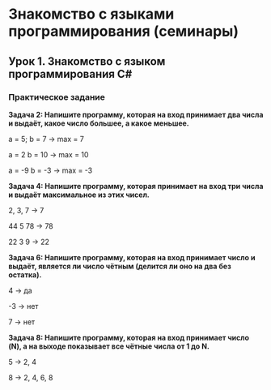 # Знакомство с языками программирования (семинары)

## Урок 1. Знакомство с языком программирования С#

### Практическое задание

**Задача 2: Напишите программу, которая на вход принимает два числа и выдаёт, какое число большее, а какое меньшее.**

a = 5; b = 7 -> max = 7

a = 2 b = 10 -> max = 10

a = -9 b = -3 -> max = -3

**Задача 4: Напишите программу, которая принимает на вход три числа и выдаёт максимальное из этих чисел.**

2, 3, 7 -> 7

44 5 78 -> 78

22 3 9 -> 22

**Задача 6: Напишите программу, которая на вход принимает число и выдаёт, является ли число чётным (делится ли оно на два без остатка).**

4 -> да

-3 -> нет

7 -> нет

**Задача 8: Напишите программу, которая на вход принимает число (N), а на выходе показывает все чётные числа от 1 до N.**

5 -> 2, 4

8 -> 2, 4, 6, 8

